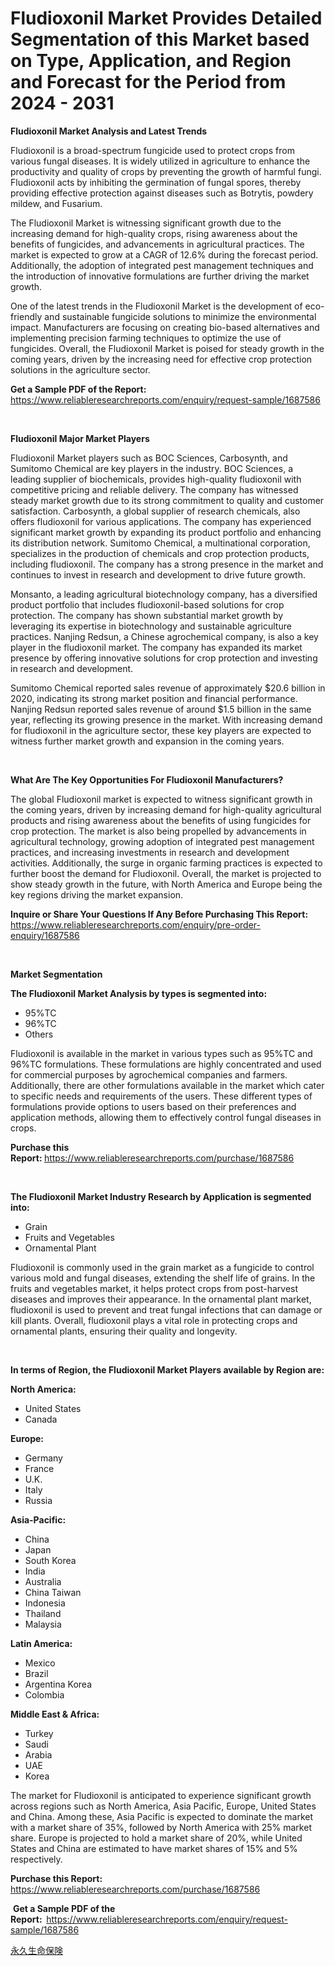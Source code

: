 <p><h1>Fludioxonil Market Provides Detailed Segmentation of this Market based on Type, Application, and Region and Forecast for the Period from 2024 - 2031</h1></p><p><strong>Fludioxonil Market Analysis and Latest Trends</strong></p>
<p><p>Fludioxonil is a broad-spectrum fungicide used to protect crops from various fungal diseases. It is widely utilized in agriculture to enhance the productivity and quality of crops by preventing the growth of harmful fungi. Fludioxonil acts by inhibiting the germination of fungal spores, thereby providing effective protection against diseases such as Botrytis, powdery mildew, and Fusarium.</p><p>The Fludioxonil Market is witnessing significant growth due to the increasing demand for high-quality crops, rising awareness about the benefits of fungicides, and advancements in agricultural practices. The market is expected to grow at a CAGR of 12.6% during the forecast period. Additionally, the adoption of integrated pest management techniques and the introduction of innovative formulations are further driving the market growth.</p><p>One of the latest trends in the Fludioxonil Market is the development of eco-friendly and sustainable fungicide solutions to minimize the environmental impact. Manufacturers are focusing on creating bio-based alternatives and implementing precision farming techniques to optimize the use of fungicides. Overall, the Fludioxonil Market is poised for steady growth in the coming years, driven by the increasing need for effective crop protection solutions in the agriculture sector.</p></p>
<p><strong>Get a Sample PDF of the Report:&nbsp;</strong> <a href="https://www.reliableresearchreports.com/enquiry/request-sample/1687586">https://www.reliableresearchreports.com/enquiry/request-sample/1687586</a></p>
<p>&nbsp;</p>
<p><strong>Fludioxonil Major Market Players</strong></p>
<p><p>Fludioxonil Market players such as BOC Sciences, Carbosynth, and Sumitomo Chemical are key players in the industry. BOC Sciences, a leading supplier of biochemicals, provides high-quality fludioxonil with competitive pricing and reliable delivery. The company has witnessed steady market growth due to its strong commitment to quality and customer satisfaction. Carbosynth, a global supplier of research chemicals, also offers fludioxonil for various applications. The company has experienced significant market growth by expanding its product portfolio and enhancing its distribution network. Sumitomo Chemical, a multinational corporation, specializes in the production of chemicals and crop protection products, including fludioxonil. The company has a strong presence in the market and continues to invest in research and development to drive future growth.</p><p>Monsanto, a leading agricultural biotechnology company, has a diversified product portfolio that includes fludioxonil-based solutions for crop protection. The company has shown substantial market growth by leveraging its expertise in biotechnology and sustainable agriculture practices. Nanjing Redsun, a Chinese agrochemical company, is also a key player in the fludioxonil market. The company has expanded its market presence by offering innovative solutions for crop protection and investing in research and development. </p><p>Sumitomo Chemical reported sales revenue of approximately $20.6 billion in 2020, indicating its strong market position and financial performance. Nanjing Redsun reported sales revenue of around $1.5 billion in the same year, reflecting its growing presence in the market. With increasing demand for fludioxonil in the agriculture sector, these key players are expected to witness further market growth and expansion in the coming years.</p></p>
<p>&nbsp;</p>
<p><strong>What Are The Key Opportunities For Fludioxonil Manufacturers?</strong></p>
<p><p>The global Fludioxonil market is expected to witness significant growth in the coming years, driven by increasing demand for high-quality agricultural products and rising awareness about the benefits of using fungicides for crop protection. The market is also being propelled by advancements in agricultural technology, growing adoption of integrated pest management practices, and increasing investments in research and development activities. Additionally, the surge in organic farming practices is expected to further boost the demand for Fludioxonil. Overall, the market is projected to show steady growth in the future, with North America and Europe being the key regions driving the market expansion.</p></p>
<p><strong>Inquire or Share Your Questions If Any Before Purchasing This Report:</strong> <a href="https://www.reliableresearchreports.com/enquiry/pre-order-enquiry/1687586">https://www.reliableresearchreports.com/enquiry/pre-order-enquiry/1687586</a></p>
<p>&nbsp;</p>
<p><strong>Market Segmentation</strong></p>
<p><strong>The Fludioxonil Market Analysis by types is segmented into:</strong></p>
<p><ul><li>95%TC</li><li>96%TC</li><li>Others</li></ul></p>
<p><p>Fludioxonil is available in the market in various types such as 95%TC and 96%TC formulations. These formulations are highly concentrated and used for commercial purposes by agrochemical companies and farmers. Additionally, there are other formulations available in the market which cater to specific needs and requirements of the users. These different types of formulations provide options to users based on their preferences and application methods, allowing them to effectively control fungal diseases in crops.</p></p>
<p><strong>Purchase this Report:&nbsp;</strong><a href="https://www.reliableresearchreports.com/purchase/1687586">https://www.reliableresearchreports.com/purchase/1687586</a></p>
<p>&nbsp;</p>
<p><strong>The Fludioxonil Market Industry Research by Application is segmented into:</strong></p>
<p><ul><li>Grain</li><li>Fruits and Vegetables</li><li>Ornamental Plant</li></ul></p>
<p><p>Fludioxonil is commonly used in the grain market as a fungicide to control various mold and fungal diseases, extending the shelf life of grains. In the fruits and vegetables market, it helps protect crops from post-harvest diseases and improves their appearance. In the ornamental plant market, fludioxonil is used to prevent and treat fungal infections that can damage or kill plants. Overall, fludioxonil plays a vital role in protecting crops and ornamental plants, ensuring their quality and longevity.</p></p>
<p>&nbsp;</p>
<p><strong>In terms of Region, the Fludioxonil Market Players available by Region are:</strong></p>
<p>
    <p> <strong> North America: </strong>
        <ul>
            <li>United States</li>
            <li>Canada</li>
        </ul>
        </p> 
    <p> <strong> Europe: </strong>
        <ul>
            <li>Germany</li>
            <li>France</li>
            <li>U.K.</li>
            <li>Italy</li>
            <li>Russia</li>
        </ul>
        </p> 
    <p> <strong> Asia-Pacific: </strong>
        <ul>
            <li>China</li>
            <li>Japan</li>
            <li>South Korea</li>
            <li>India</li>
            <li>Australia</li>
            <li>China Taiwan</li>
            <li>Indonesia</li>
            <li>Thailand</li>
            <li>Malaysia</li>
        </ul>
        </p> 
    <p> <strong> Latin America: </strong>
        <ul>
            <li>Mexico</li>
            <li>Brazil</li>
            <li>Argentina Korea</li>
            <li>Colombia</li>
        </ul>
        </p> 
    <p> <strong> Middle East & Africa: </strong>
        <ul>
            <li>Turkey</li>
            <li>Saudi</li>
            <li>Arabia</li>
            <li>UAE</li>
            <li>Korea</li>
        </ul>
    </p>
    </p>
<p><p>The market for Fludioxonil is anticipated to experience significant growth across regions such as North America, Asia Pacific, Europe, United States and China. Among these, Asia Pacific is expected to dominate the market with a market share of 35%, followed by North America with 25% market share. Europe is projected to hold a market share of 20%, while United States and China are estimated to have market shares of 15% and 5% respectively.</p></p>
<p><strong>Purchase this Report: </strong><a href="https://www.reliableresearchreports.com/purchase/1687586">https://www.reliableresearchreports.com/purchase/1687586</a></p>
<p>&nbsp;<strong>Get a Sample PDF of the Report:&nbsp;&nbsp;</strong><a href="https://www.reliableresearchreports.com/enquiry/request-sample/1687586">https://www.reliableresearchreports.com/enquiry/request-sample/1687586</a></p>
<p><strong></strong></p>
<p><p><a href="https://github.com/lababdou/Market-Research-Report-List-2/blob/main/9029447193152.md">永久生命保険</a></p></p>
